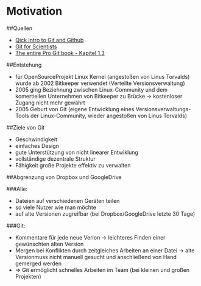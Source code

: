 # Motivation

##Quellen
* [Qick Intro to Git and Github](http://hplgit.github.io/teamods/bitgit/html/._main_bitgit001.html)
* [Git for Scientists](https://neurathsboat.blog/post/git-intro/)
* [The entire Pro Git book - Kapitel 1.3](https://www.git-scm.com/book/de/v2)

##Entstehung
* für OpenSourceProjekt Linux Kernel (angestoßen von Linus Torvalds) wurde ab 2002 Bitkeeper verwendet (Verteilte Versionsverwaltung)
* 2005 ging Beziehnung zwischen Linux-Community und dem komertiellen Unternehmen von Bitkeeper zu Brücke -> kostenloser Zugang nicht mehr gewährt
* 2005 Geburt von Git (eigene Entwicklung eines Versionsverwaltungs-Tools der Linux-Community, wieder angestoßen von Linus Torvalds)


##Ziele von Git
* Geschwindigkeit
* einfaches Design
* gute Unterstützung von nicht linearer Entwiklung
* vollständige dezentrale Struktur
* Fähigkeit große Projekte effektiv zu verwalten


##Abgrenzung von Dropbox und GoogleDrive

###Alle:
* Dateien auf verschiedenen Geräten teilen
* so viele Nutzer wie man möchte
* auf alte Versionen zugreifbar (bei Dropbox/GoogleDrive letzte 30 Tage)

###Git:
* Kommentare für jede neue Verion -> leichteres Finden einer gewünschten alten Version
* Mergen bei Konflikten durch zeitgleiches Arbeiten an einer Datei -> alte Versionmuss nicht manuell gesucht und anschließend von Hand gemerged werden
* => Git ermöglicht schnelles Arbeiten im Team (bei kleinen und großen Projekten)